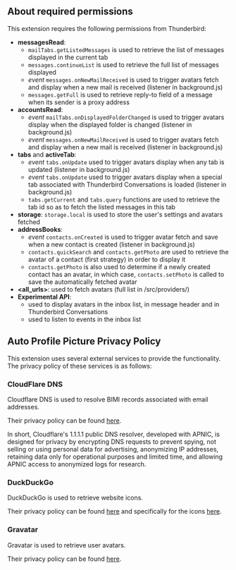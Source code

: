 ## About required permissions

This extension requires the following permissions from Thunderbird:

- **messagesRead**:
  - ``mailTabs.getListedMessages`` is used to retrieve the list of messages displayed in the current tab
  - ``messages.continueList`` is used to retrieve the full list of messages displayed
  - *event* ``messages.onNewMailReceived`` is used to trigger avatars fetch and display when a new mail is received (listener in background.js)
  - ``messages.getFull`` is used to retrieve reply-to field of a message when its sender is a proxy address
- **accountsRead**:
  - *event* ``mailTabs.onDisplayedFolderChanged`` is used to trigger avatars display when the displayed folder is changed (listener in background.js)
  - *event* ``messages.onNewMailReceived`` is used to trigger avatars fetch and display when a new mail is received (listener in background.js)
- **tabs** and **activeTab**:
  - *event* ``tabs.onUpdate`` used to trigger avatars display when any tab is updated (listener in background.js)
  - *event* ``tabs.onUpdate`` used to trigger avatars display when a special tab associated with Thunderbird Conversations is loaded (listener in background.js)
  - ``tabs.getCurrent`` and ``tabs.query`` functions are used to retrieve the tab id so as to fetch the listed messages in this tab
- **storage**: ``storage.local`` is used to store the user's settings and avatars fetched
- **addressBooks**:
  - *event* ``contacts.onCreated`` is used to trigger avatar fetch and save when a new contact is created (listener in background.js)
  - ``contacts.quickSearch`` and ``contacts.getPhoto`` are used to retrieve the avatar of a contact (first strategy) in order to display it
  - ``contacts.getPhoto`` is also used to determine if a newly created contact has an avatar, in which case, ``contacts.setPhoto`` is called to save the automatically fetched avatar
- **\<all_urls\>**: used to fetch avatars (full list in /src/providers/)
- **Experimental API**: 
  - used to display avatars in the inbox list, in message header and in Thunderbird Conversations
  - used to listen to events in the inbox list

## Auto Profile Picture Privacy Policy

This extension uses several external services to provide the functionality. The privacy policy of these services is as follows:

### CloudFlare DNS

Cloudflare DNS is used to resolve BIMI records associated with email addresses.

Their privacy policy can be found [here](https://developers.cloudflare.com/1.1.1.1/privacy/public-dns-resolver/).

In short, Cloudflare's 1.1.1.1 public DNS resolver, developed with APNIC, is designed for privacy by encrypting DNS requests to prevent spying, not selling or using personal data for advertising, anonymizing IP addresses, retaining data only for operational purposes and limited time, and allowing APNIC access to anonymized logs for research.

### DuckDuckGo

DuckDuckGo is used to retrieve website icons.

Their privacy policy can be found [here](https://duckduckgo.com/privacy) and specifically for the icons [here](https://duckduckgo.com/duckduckgo-help-pages/privacy/favicons/).

### Gravatar

Gravatar is used to retrieve user avatars.

Their privacy policy can be found [here](https://support.gravatar.com/account/data-privacy/).